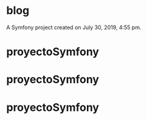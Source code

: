 blog
====

A Symfony project created on July 30, 2019, 4:55 pm.
# proyectoSymfony
# proyectoSymfony
# proyectoSymfony
